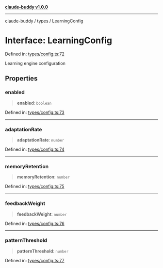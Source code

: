 [**claude-buddy v1.0.0**](../../README.md)

***

[claude-buddy](../../modules.md) / [types](../README.md) / LearningConfig

# Interface: LearningConfig

Defined in: [types/config.ts:72](https://github.com/gsetsero/assistant-integration/blob/911ddf7680199ad668404c191ed66335473fdc65/claude-buddy/src/types/config.ts#L72)

Learning engine configuration

## Properties

### enabled

> **enabled**: `boolean`

Defined in: [types/config.ts:73](https://github.com/gsetsero/assistant-integration/blob/911ddf7680199ad668404c191ed66335473fdc65/claude-buddy/src/types/config.ts#L73)

***

### adaptationRate

> **adaptationRate**: `number`

Defined in: [types/config.ts:74](https://github.com/gsetsero/assistant-integration/blob/911ddf7680199ad668404c191ed66335473fdc65/claude-buddy/src/types/config.ts#L74)

***

### memoryRetention

> **memoryRetention**: `number`

Defined in: [types/config.ts:75](https://github.com/gsetsero/assistant-integration/blob/911ddf7680199ad668404c191ed66335473fdc65/claude-buddy/src/types/config.ts#L75)

***

### feedbackWeight

> **feedbackWeight**: `number`

Defined in: [types/config.ts:76](https://github.com/gsetsero/assistant-integration/blob/911ddf7680199ad668404c191ed66335473fdc65/claude-buddy/src/types/config.ts#L76)

***

### patternThreshold

> **patternThreshold**: `number`

Defined in: [types/config.ts:77](https://github.com/gsetsero/assistant-integration/blob/911ddf7680199ad668404c191ed66335473fdc65/claude-buddy/src/types/config.ts#L77)
